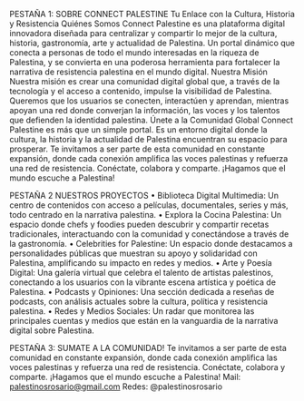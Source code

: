 PESTAÑA 1: 
SOBRE CONNECT PALESTINE
Tu Enlace con la Cultura, Historia y Resistencia
Quiénes Somos
Connect Palestine es una plataforma digital innovadora diseñada para centralizar y compartir lo mejor de la cultura, historia, gastronomía, arte y actualidad de Palestina. Un portal dinámico que conecta a personas de todo el mundo interesadas en la riqueza de Palestina, y se convierta en una poderosa herramienta para fortalecer la narrativa de resistencia palestina en el mundo digital.
Nuestra Misión
Nuestra misión es crear una comunidad digital global que, a través de la tecnología y el acceso a contenido, impulse la visibilidad de Palestina. Queremos que los usuarios se conecten, interactúen y aprendan, mientras apoyan una red donde converjan la información, las voces y los talentos que defienden la identidad palestina.
Únete a la Comunidad Global
Connect Palestine es más que un simple portal. Es un entorno digital donde la cultura, la historia y la actualidad de Palestina encuentran su espacio para prosperar. Te invitamos a ser parte de esta comunidad en constante expansión, donde cada conexión amplifica las voces palestinas y refuerza una red de resistencia. Conéctate, colabora y comparte. ¡Hagamos que el mundo escuche a Palestina!



PESTAÑA 2
NUESTROS PROYECTOS
•	Biblioteca Digital Multimedia: Un centro de contenidos con acceso a películas, documentales, series y más, todo centrado en la narrativa palestina.
•	Explora la Cocina Palestina: Un espacio donde chefs y foodies pueden descubrir y compartir recetas tradicionales, interactuando con la comunidad y conectándose a través de la gastronomía.
•	Celebrities for Palestine: Un espacio donde destacamos a personalidades públicas que muestran su apoyo y solidaridad con Palestina, amplificando su impacto en redes y medios.
•	Arte y Poesía Digital: Una galería virtual que celebra el talento de artistas palestinos, conectando a los usuarios con la vibrante escena artística y poética de Palestina.
•	Podcasts y Opiniones: Una sección dedicada a reseñas de podcasts, con análisis actuales sobre la cultura, política y resistencia palestina.
•	Redes y Medios Sociales: Un radar que monitorea las principales cuentas y medios que están en la vanguardia de la narrativa digital sobre Palestina.




PESTAÑA 3:
SUMATE A LA COMUNIDAD!
Te invitamos a ser parte de esta comunidad en constante expansión, donde cada conexión amplifica las voces palestinas y refuerza una red de resistencia. Conéctate, colabora y comparte. ¡Hagamos que el mundo escuche a Palestina! 
Mail: palestinosrosario@gmail.com
Redes: @palestinosrosario

